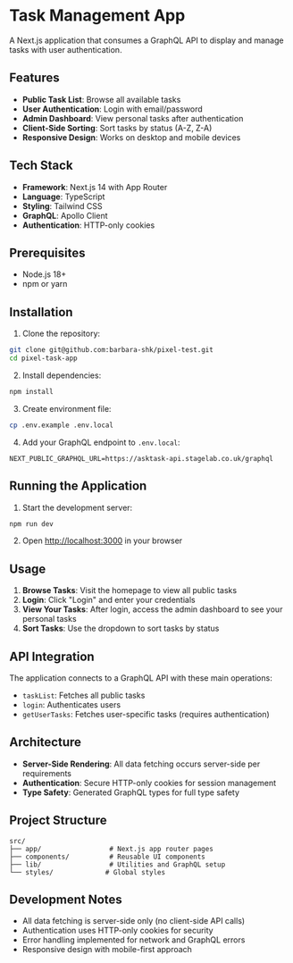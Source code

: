 # Task Management App

A Next.js application that consumes a GraphQL API to display and manage tasks with user authentication.

## Features

- **Public Task List**: Browse all available tasks
- **User Authentication**: Login with email/password
- **Admin Dashboard**: View personal tasks after authentication
- **Client-Side Sorting**: Sort tasks by status (A-Z, Z-A)
- **Responsive Design**: Works on desktop and mobile devices

## Tech Stack

- **Framework**: Next.js 14 with App Router
- **Language**: TypeScript
- **Styling**: Tailwind CSS
- **GraphQL**: Apollo Client
- **Authentication**: HTTP-only cookies

## Prerequisites

- Node.js 18+ 
- npm or yarn

## Installation

1. Clone the repository:
```bash
git clone git@github.com:barbara-shk/pixel-test.git
cd pixel-task-app
```

2. Install dependencies:
```bash
npm install
```

3. Create environment file:
```bash
cp .env.example .env.local
```

4. Add your GraphQL endpoint to `.env.local`:
```
NEXT_PUBLIC_GRAPHQL_URL=https://asktask-api.stagelab.co.uk/graphql
```

## Running the Application

1. Start the development server:
```bash
npm run dev
```

2. Open [http://localhost:3000](http://localhost:3000) in your browser

## Usage

1. **Browse Tasks**: Visit the homepage to view all public tasks
2. **Login**: Click "Login" and enter your credentials
3. **View Your Tasks**: After login, access the admin dashboard to see your personal tasks
4. **Sort Tasks**: Use the dropdown to sort tasks by status

## API Integration

The application connects to a GraphQL API with these main operations:

- `taskList`: Fetches all public tasks
- `login`: Authenticates users
- `getUserTasks`: Fetches user-specific tasks (requires authentication)

## Architecture

- **Server-Side Rendering**: All data fetching occurs server-side per requirements
- **Authentication**: Secure HTTP-only cookies for session management
- **Type Safety**: Generated GraphQL types for full type safety

## Project Structure

```
src/
├── app/                 # Next.js app router pages
├── components/          # Reusable UI components
├── lib/                 # Utilities and GraphQL setup
└── styles/             # Global styles
```

## Development Notes

- All data fetching is server-side only (no client-side API calls)
- Authentication uses HTTP-only cookies for security
- Error handling implemented for network and GraphQL errors
- Responsive design with mobile-first approach